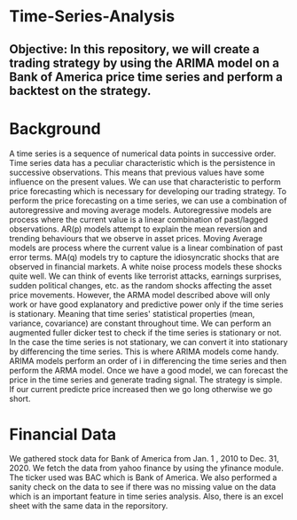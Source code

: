 # Time-Series-Analysis
## Objective: In this repository, we will create a trading strategy by using the ARIMA model on a Bank of America price time series and perform a backtest on the strategy. 

# Background
  A time series is a sequence of numerical data points in successive order. Time series data has a peculiar characteristic which is the persistence in successive observations. This means that previous values have some influence on the present values. We can use that characteristic to perform price forecasting which is necessary for developing our trading strategy. To perform the price forecasting on a time series, we can use a combination of autoregressive and moving average models. Autoregressive models are process where the current value is a linear combination of past/lagged observations.
AR(p) models attempt to explain the mean reversion and trending behaviours that we observe in asset prices. Moving Average models are process where the current value is a linear combination of past error terms. MA(q) models try to capture the idiosyncratic shocks that are observed in financial markets. A white noise process models these shocks quite well. We can think of events like terrorist attacks, earnings surprises, sudden political changes, etc. as the random shocks affecting the asset price movements. However, the ARMA model described above will only work or have good explanatory and predictive power only if the time series is stationary. Meaning that time series' statistical properties (mean, variance, covariance) are constant throughout time. We can perform an augmented fuller dicker test to check if the time series is stationary or not. In the case the time series is not stationary, we can convert it into stationary by differencing the time series. This is where ARIMA models come handy. ARIMA models perform an order of i in differencing the time series and then perform the ARMA model. Once we have a good model, we can forecast the price in the time series and generate trading signal. The strategy is simple.
If our current predicte price increased then we go long otherwise we go short. 

# Financial Data
We gathered stock data for Bank of America from Jan. 1 , 2010 to Dec. 31, 2020. We fetch the data from yahoo finance by using the yfinance module. The ticker used was BAC which is Bank of America. We also performed a sanity check on the data to see if there was no missing value on the data which is an important feature in time series analysis. Also, there is an excel sheet with the same data in the reporsitory.   

   


